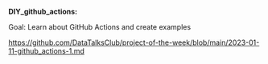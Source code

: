 **DIY_github_actions:** 

Goal: Learn about GitHub Actions and create examples

https://github.com/DataTalksClub/project-of-the-week/blob/main/2023-01-11-github_actions-1.md
